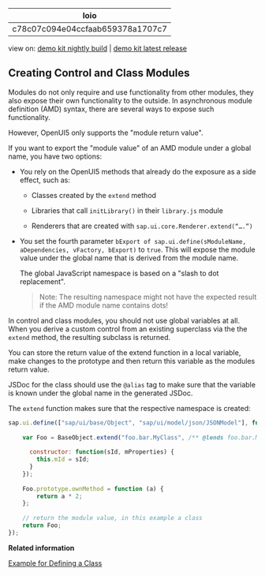 <!-- loioc78c07c094e04ccfaab659378a1707c7 -->

| loio |
| -----|
| c78c07c094e04ccfaab659378a1707c7 |

<div id="loio">

view on: [demo kit nightly build](https://openui5nightly.hana.ondemand.com/#/topic/c78c07c094e04ccfaab659378a1707c7) | [demo kit latest release](https://openui5.hana.ondemand.com/#/topic/c78c07c094e04ccfaab659378a1707c7)</div>

## Creating Control and Class Modules

Modules do not only require and use functionality from other modules, they also expose their own functionality to the outside. In asynchronous module definition \(AMD\) syntax, there are several ways to expose such functionality.

However, OpenUI5 only supports the "module return value".

If you want to export the "module value" of an AMD module under a global name, you have two options:

-   You rely on the OpenUI5 methods that already do the exposure as a side effect, such as:
    -   Classes created by the `extend` method

    -   Libraries that call `initLibrary()` in their `library.js` module

    -   Renderers that are created with `sap.ui.core.Renderer.extend(“….”)`

-   You set the fourth parameter `bExport of sap.ui.define(sModuleName, aDependencies, vFactory, bExport)` to `true`. This will expose the module value under the global name that is derived from the module name.

    The global JavaScript namespace is based on a "slash to dot replacement".

    > Note:
    > The resulting namespace might not have the expected result if the AMD module name contains dots!
    > 
    > 


In control and class modules, you should not use global variables at all. When you derive a custom control from an existing superclass via the the `extend` method, the resulting subclass is returned.

You can store the return value of the extend function in a local variable, make changes to the prototype and then return this variable as the modules return value.

JSDoc for the class should use the `@alias` tag to make sure that the variable is known under the global name in the generated JSDoc.

The `extend` function makes sure that the respective namespace is created:

``` js
sap.ui.define(["sap/ui/base/Object", "sap/ui/model/json/JSONModel"], function (BaseObject, JSONModel) {
  
    var Foo = BaseObject.extend("foo.bar.MyClass", /** @lends foo.bar.MyClass */ {
  
      constructor: function(sId, mProperties) {
        this.mId = sId;
      }
    });
 
    Foo.prototype.ownMethod = function (a) {
        return a * 2;
    };
  
    // return the module value, in this example a class
    return Foo;
});
```

**Related information**  


[Example for Defining a Class](Example_for_Defining_a_Class_f6fba4c.md)

